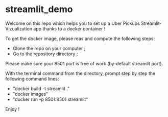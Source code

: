 # streamlit_demo

Welcome on this repo which helps you to set up a Uber Pickups Streamlit-Vizualization app thanks to a docker container ! 

To get the docker image, please reas and compute the following steps: 
-  Clone the repo on your computer ;
-  Go to the repository directory ;

Please make sure your 8501 port is free of work (by-default streamlit port). 

With the terminal command from the directory, prompt step by step the following command lines: 
-  "docker build -t streamlit ."
-  "docker images"
-  "docker run -p 8501:8501 streamlit"

Enjoy !
